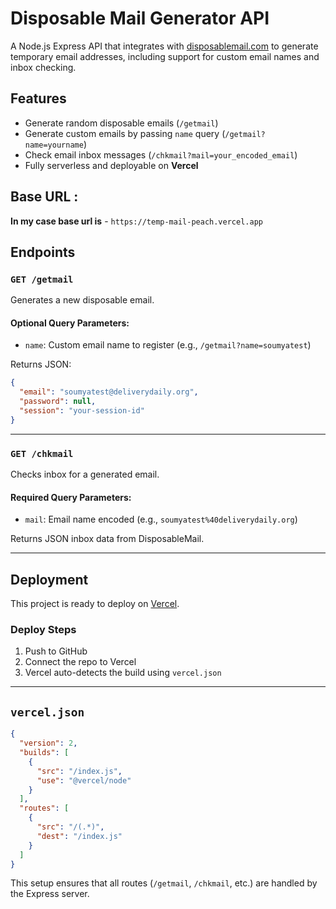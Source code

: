 # Disposable Mail Generator API

A Node.js Express API that integrates with [disposablemail.com](https://www.disposablemail.com) to generate temporary email addresses, including support for custom email names and inbox checking.

## Features

- Generate random disposable emails (`/getmail`)
- Generate custom emails by passing `name` query (`/getmail?name=yourname`)
- Check email inbox messages (`/chkmail?mail=your_encoded_email`)
- Fully serverless and deployable on **Vercel**

## Base URL : 
**In my case base url is** - `https://temp-mail-peach.vercel.app`

## Endpoints

### `GET /getmail`

Generates a new disposable email.

#### Optional Query Parameters:
- `name`: Custom email name to register (e.g., `/getmail?name=soumyatest`)

Returns JSON:
```json
{
  "email": "soumyatest@deliverydaily.org",
  "password": null,
  "session": "your-session-id"
}
```

---

### `GET /chkmail`

Checks inbox for a generated email.

#### Required Query Parameters:
- `mail`: Email name encoded (e.g., `soumyatest%40deliverydaily.org`)

Returns JSON inbox data from DisposableMail.

---

## Deployment

This project is ready to deploy on [Vercel](https://vercel.com/).


### Deploy Steps

1. Push to GitHub
2. Connect the repo to Vercel
3. Vercel auto-detects the build using `vercel.json`

---

## `vercel.json`

```json
{
  "version": 2,
  "builds": [
    {
      "src": "/index.js",
      "use": "@vercel/node"
    }
  ],
  "routes": [
    {
      "src": "/(.*)",
      "dest": "/index.js"
    }
  ]
}
```

This setup ensures that all routes (`/getmail`, `/chkmail`, etc.) are handled by the Express server.

